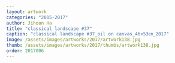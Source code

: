 ```yaml
---
layout: artwork
categories: "2015-2017"
author: Jihoon Ha
title: "classical landscape #37"
caption: "classical landscape #37_oil on canvas_46×53㎝_2017"
image: /assets/images/artworks/2017/artwork138.jpg
thumb: /assets/images/artworks/2017/thumbs/artwork138.jpg
order: 2017006
---
```

